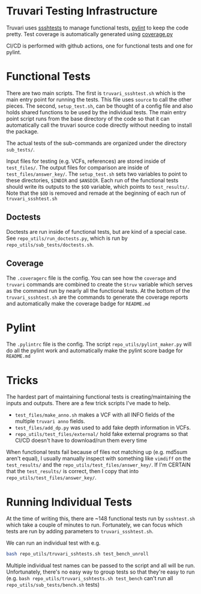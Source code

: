 Truvari Testing Infrastructure
===============================

Truvari uses [ssshtests](https://github.com/ryanlayer/ssshtest/) to manage functional tests, [pylint](https://pylint.pycqa.org/en/latest/) to keep the code pretty. Test coverage is automatically generated using [coverage.py](https://coverage.readthedocs.io/en/6.5.0/)

CI/CD is performed with github actions, one for functional tests and one for pylint.

Functional Tests
=================
There are two main scripts. The first is `truvari_ssshtest.sh` which is the main entry point for running the tests. This file uses `source` to call the other pieces. The second, `setup_test.sh`, can be thought of a config file and also holds shared functions to be used by the individual tests. The main entry point script runs from the base directory of the code so that it can automatically call the truvari source code directly without needing to install the package.

The actual tests of the sub-commands are organized under the directory `sub_tests/`.

Input files for testing (e.g. VCFs, references) are stored inside of `test_files/`. The output files for comparison are inside of `test_files/answer_key/`. The `setup_test.sh` sets two variables to point to these directories, `$INDIR` and `$ANSDIR`. Each run of the functional tests should write its outputs to the `$OD` variable, which points to `test_results/`. Note that the `$OD` is removed and remade at the beginning of each run of `truvari_ssshtest.sh`

Doctests
--------
Doctests are run inside of functional tests, but are kind of a special case. See `repo_utils/run_doctests.py`, which is run by `repo_utils/sub_tests/doctests.sh`.

Coverage
--------
The `.coveragerc` file is the config. You can see how the `coverage` and `truvari` commands are combined to create the `$truv` variable which serves as the command run by nearly all the functional tests. At the bottom of the `truvari_ssshtest.sh` are the commands to generate the coverage reports and automatically make the coverage badge for `README.md`

Pylint
======

The `.pylintrc` file is the config. The script `repo_utils/pylint_maker.py` will do all the pylint work and automatically make the pylint score badge for `README.md` 

Tricks
======
The hardest part of maintaining functional tests is creating/maintaining the inputs and outputs. There are a few trick scripts I've made to help.

- `test_files/make_anno.sh` makes a VCF with all INFO fields of the multiple `truvari anno` fields.
- `test_files/add_dp.py` was used to add fake depth information in VCFs.
- `repo_utils/test_files/external/` hold fake external programs so that CI/CD doesn't have to download/run them every time

When functional tests fail because of files not matching up (e.g. md5sum aren't equal), I usually manually inspect with something like `vimdiff` on the `test_results/` and the `repo_utils/test_files/answer_key/`. If I'm CERTAIN that the `test_results/` is correct, then I copy that into `repo_utils/test_files/answer_key/`.

Running Individual Tests
========================

At the time of writing this, there are ~148 functional tests run by `ssshtest.sh` which take a couple of minutes to run.
Fortunately, we can focus which tests are run by adding parameters to `truvari_ssshtest.sh`.

We can run an individual test with e.g.
```bash
bash repo_utils/truvari_sshtests.sh test_bench_unroll
```

Multiple individual test names can be passed to the script and all will be run. Unfortunately, there's no easy way to
group tests so that they're easy to run (e.g. `bash repo_utils/truvari_sshtests.sh test_bench` can't run all
`repo_utils/sub_tests/bench.sh` tests)
